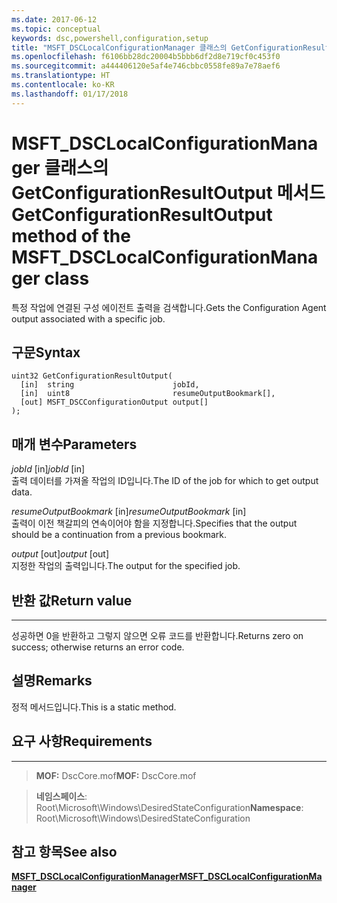 ```yaml
---
ms.date: 2017-06-12
ms.topic: conceptual
keywords: dsc,powershell,configuration,setup
title: "MSFT_DSCLocalConfigurationManager 클래스의 GetConfigurationResultOutput 메서드"
ms.openlocfilehash: f6106bb28dc20004b5bbb6df2d8e719cf0c453f0
ms.sourcegitcommit: a444406120e5af4e746cbbc0558fe89a7e78aef6
ms.translationtype: HT
ms.contentlocale: ko-KR
ms.lasthandoff: 01/17/2018
---
```

# <a name="getconfigurationresultoutput-method-of-the-msftdsclocalconfigurationmanager-class"></a><span data-ttu-id="04df3-103">MSFT_DSCLocalConfigurationManager 클래스의 GetConfigurationResultOutput 메서드</span><span class="sxs-lookup"><span data-stu-id="04df3-103">GetConfigurationResultOutput method of the MSFT_DSCLocalConfigurationManager class</span></span>

<span data-ttu-id="04df3-104">특정 작업에 연결된 구성 에이전트 출력을 검색합니다.</span><span class="sxs-lookup"><span data-stu-id="04df3-104">Gets the Configuration Agent output associated with a specific job.</span></span>

<a name="syntax"></a><span data-ttu-id="04df3-105">구문</span><span class="sxs-lookup"><span data-stu-id="04df3-105">Syntax</span></span>
------

```mof
uint32 GetConfigurationResultOutput(
  [in]  string                      jobId,
  [in]  uint8                       resumeOutputBookmark[],
  [out] MSFT_DSCConfigurationOutput output[]
);
```

<a name="parameters"></a><span data-ttu-id="04df3-106">매개 변수</span><span class="sxs-lookup"><span data-stu-id="04df3-106">Parameters</span></span>
----------

<span data-ttu-id="04df3-107">*jobId* \[in\]</span><span class="sxs-lookup"><span data-stu-id="04df3-107">*jobId* \[in\]</span></span>  
<span data-ttu-id="04df3-108">출력 데이터를 가져올 작업의 ID입니다.</span><span class="sxs-lookup"><span data-stu-id="04df3-108">The ID of the job for which to get output data.</span></span>

<span data-ttu-id="04df3-109">*resumeOutputBookmark* \[in\]</span><span class="sxs-lookup"><span data-stu-id="04df3-109">*resumeOutputBookmark* \[in\]</span></span>  
<span data-ttu-id="04df3-110">출력이 이전 책갈피의 연속이어야 함을 지정합니다.</span><span class="sxs-lookup"><span data-stu-id="04df3-110">Specifies that the output should be a continuation from a previous bookmark.</span></span>

<span data-ttu-id="04df3-111">*output* \[out\]</span><span class="sxs-lookup"><span data-stu-id="04df3-111">*output* \[out\]</span></span>  
<span data-ttu-id="04df3-112">지정한 작업의 출력입니다.</span><span class="sxs-lookup"><span data-stu-id="04df3-112">The output for the specified job.</span></span>

## <a name="return-value"></a><span data-ttu-id="04df3-113">반환 값</span><span class="sxs-lookup"><span data-stu-id="04df3-113">Return value</span></span>
------------

<span data-ttu-id="04df3-114">성공하면 0을 반환하고 그렇지 않으면 오류 코드를 반환합니다.</span><span class="sxs-lookup"><span data-stu-id="04df3-114">Returns zero on success; otherwise returns an error code.</span></span>

## <a name="remarks"></a><span data-ttu-id="04df3-115">설명</span><span class="sxs-lookup"><span data-stu-id="04df3-115">Remarks</span></span>

<span data-ttu-id="04df3-116">정적 메서드입니다.</span><span class="sxs-lookup"><span data-stu-id="04df3-116">This is a static method.</span></span>

## <a name="requirements"></a><span data-ttu-id="04df3-117">요구 사항</span><span class="sxs-lookup"><span data-stu-id="04df3-117">Requirements</span></span>
------------
><span data-ttu-id="04df3-118">**MOF:** DscCore.mof</span><span class="sxs-lookup"><span data-stu-id="04df3-118">**MOF:** DscCore.mof</span></span>

><span data-ttu-id="04df3-119">**네임스페이스**: Root\Microsoft\Windows\DesiredStateConfiguration</span><span class="sxs-lookup"><span data-stu-id="04df3-119">**Namespace**: Root\Microsoft\Windows\DesiredStateConfiguration</span></span>


## <a name="see-also"></a><span data-ttu-id="04df3-120">참고 항목</span><span class="sxs-lookup"><span data-stu-id="04df3-120">See also</span></span>


[<span data-ttu-id="04df3-121">**MSFT_DSCLocalConfigurationManager**</span><span class="sxs-lookup"><span data-stu-id="04df3-121">**MSFT_DSCLocalConfigurationManager**</span></span>](msft-dsclocalconfigurationmanager.md)

 

 



